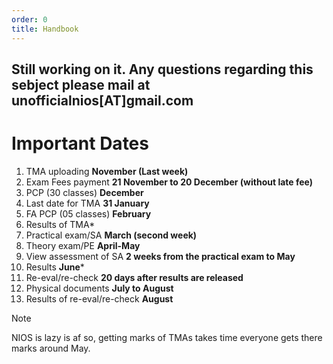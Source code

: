 ```yaml
---
order: 0
title: Handbook
---
```


Still working on it. Any questions regarding this sebject please mail at unofficialnios[AT]gmail.com
-----------
# Important Dates
1. TMA uploading **November (Last week)**
2. Exam Fees payment **21 November to 20 December (without late fee)**
3. PCP (30 classes) **December**
4. Last date for TMA **31 January**
5. FA PCP (05 classes) **February**
6. Results of TMA*
7. Practical exam/SA **March (second week)** 
8. Theory exam/PE **April-May**
9. View assessment of SA **2 weeks from the practical exam to May**
10. Results **June***
11. Re-eval/re-check **20 days after results are released**
12. Physical documents **July to August**
13. Results of re-eval/re-check **August**

> [!NOTE]
> NIOS is lazy is af so, getting marks of TMAs takes time everyone gets there marks around May.


